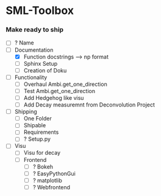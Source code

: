 # SML-Toolbox

### Make ready to ship
- [ ] ? Name
- [ ] Documentation  
  - [x] Function docstrings --> np format
  - [ ] Sphinx Setup
  - [ ] Creation of Doku
- [ ] Functionality
  - [ ] Overhaul Ambi.get_one_direction
  - [ ] Test Ambi.get_one_direction
  - [ ] Add Hedgehog like visu
  - [ ] Add Decay measuremnt from Deconvolution Project
- [ ] Shipping
  - [ ] One Folder
  - [ ] Shipable
  - [ ] Requirements
  - [ ] ? Setup.py
- [ ] Visu
  - [ ] Visu for decay
  - [ ] Frontend
    - [ ] ? Bokeh
    - [ ] ? EasyPythonGui
    - [ ] ? matplotlib
    - [ ] ? Webfrontend